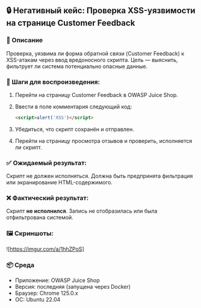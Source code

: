 ## 🔒 Негативный кейс: Проверка XSS-уязвимости на странице Customer Feedback

### 📌 Описание
Проверка, уязвима ли форма обратной связи (Customer Feedback) к XSS-атакам через ввод вредоносного скрипта. Цель — выяснить, фильтрует ли система потенциально опасные данные.

### 🧪 Шаги для воспроизведения:
1. Перейти на страницу Customer Feedback в OWASP Juice Shop.
2. Ввести в поле комментария следующий код:

   ```html
   <script>alert('XSS')</script>
   ```

3. Убедиться, что скрипт сохранён и отправлен.
4. Перейти на страницу просмотра отзывов и проверить, исполняется ли скрипт.

### ✅ Ожидаемый результат:
Скрипт не должен исполняться. Должна быть предпринята фильтрация или экранирование HTML-содержимого.

### ❌ Фактический результат:
Скрипт **не исполнился**. Запись не отобразилась или была отфильтрована системой.

### 🖼️ Скриншоты:
![https://imgur.com/a/1hhZPoS]

### 📦 Среда
- Приложение: OWASP Juice Shop
- Версия: последняя (запущена через Docker)
- Браузер: Chrome 125.0.x
- ОС: Ubuntu 22.04
